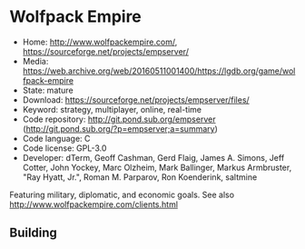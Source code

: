 # Wolfpack Empire

- Home: http://www.wolfpackempire.com/, https://sourceforge.net/projects/empserver/
- Media: https://web.archive.org/web/20160511001400/https://lgdb.org/game/wolfpack-empire
- State: mature
- Download: https://sourceforge.net/projects/empserver/files/
- Keyword: strategy, multiplayer, online, real-time
- Code repository: http://git.pond.sub.org/empserver (http://git.pond.sub.org/?p=empserver;a=summary)
- Code language: C
- Code license: GPL-3.0
- Developer: dTerm, Geoff Cashman, Gerd Flaig, James A. Simons, Jeff Cotter, John Yockey, Marc Olzheim, Mark Ballinger, Markus Armbruster, "Ray Hyatt, Jr.", Roman M. Parparov, Ron Koenderink, saltmine

Featuring military, diplomatic, and economic goals.
See also http://www.wolfpackempire.com/clients.html

## Building
